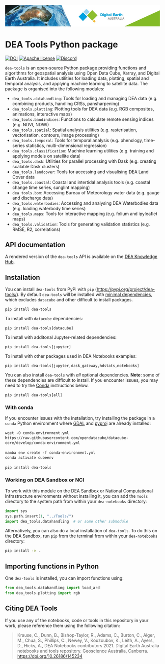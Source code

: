 <img src="https://raw.githubusercontent.com/GeoscienceAustralia/dea-notebooks/stable/Supplementary_data/dea_logo_wide.jpg" width="900" alt="Digital Earth Australia logo" />

# DEA Tools Python package

[![DOI](https://img.shields.io/badge/DOI-10.26186/145234-0e7fbf.svg)](https://doi.org/10.26186/145234) [![Apache license](https://img.shields.io/badge/License-Apache%202.0-blue.svg)](https://opensource.org/licenses/Apache-2.0) [![Discord](https://img.shields.io/discord/1212501566326571070?label=Discord&logo=discord&logoColor=white&color=7289DA)](https://discord.com/invite/4hhBQVas5U)

`dea-tools` is an open-source Python package providing functions and algorithms for geospatial analysis using Open Data Cube, Xarray, and Digital Earth Australia.
It includes utilities for loading data, plotting, spatial and temporal analysis, and applying machine learning to satellite data.
The package is organised into the following modules:

* `dea_tools.datahandling`: Tools for loading and managing DEA data (e.g. combining products, handling CRSs, pansharpening)
* `dea_tools.plotting`: Plotting tools for DEA data (e.g. RGB composites, animations, interactive maps)
* `dea_tools.bandindices`: Functions to calculate remote sensing indices (e.g. NDVI, NDWI)
* `dea_tools.spatial`: Spatial analysis utilities (e.g. rasterisation, vectorisation, contours, image processing)
* `dea_tools.temporal`: Tools for temporal analysis (e.g. phenology, time-series statistics, multi-dimensional regression)
* `dea_tools.classification`: Machine learning utilities (e.g. training and applying models on satellite data)
* `dea_tools.dask`: Utilities for parallel processing with Dask (e.g. creating scalable Dask clusters)
* `dea_tools.landcover`: Tools for accessing and visualising DEA Land Cover data
* `dea_tools.coastal`: Coastal and intertidal analysis tools (e.g. coastal change time series, sunglint mapping)
* `dea_tools.bom`: Accessing Bureau of Meteorology water data (e.g. gauge and discharge data)
* `dea_tools.waterbodies`: Accessing and analysing DEA Waterbodies data (e.g. loading waterbody time series)
* `dea_tools.maps`: Tools for interactive mapping (e.g. folium and ipyleaflet maps)
* `dea_tools.validation`: Tools for generating validation statistics (e.g. RMSE, R2, correlations)

## API documentation

A rendered version of the `dea-tools` API is available on the [DEA Knowledge Hub](https://knowledge.dea.ga.gov.au/notebooks/Tools/).

## Installation

You can install `dea-tools` from PyPI with `pip` (https://pypi.org/project/dea-tools/).
By default `dea-tools` will be installed with [minimal dependencies](https://github.com/GeoscienceAustralia/dea-notebooks/blob/develop/pyproject.toml), which excludes `datacube` and other difficult to install packages.

```console
pip install dea-tools
```

To install with `datacube` dependencies:
```console
pip install dea-tools[datacube]
```

To install with additonal Jupyter-related dependencies:
```console
pip install dea-tools[jupyter]
```

To install with other packages used in DEA Notebooks examples:
```console
pip install dea-tools[jupyter,dask_gateway,hdstats,notebooks]
```

You can also install `dea-tools` with *all* optional dependencies. **Note:** some of these dependencies are difficult to install. If you encounter issues, you may need to try the [Conda](#with-conda) instructions below.
```console
pip install dea-tools[all]
```

### With conda

If you encounter issues with the installation, try installing the package in a `conda` Python environment where [GDAL](https://pypi.org/project/GDAL/) and [pyproj](https://pypi.org/project/pyproj/) are already installed:

```console
wget -O conda-environment.yml https://raw.githubusercontent.com/opendatacube/datacube-core/develop/conda-environment.yml

mamba env create -f conda-environment.yml
conda activate cubeenv

pip install dea-tools
```

### Working on DEA Sandbox or NCI

To work with this module on the DEA Sandbox or National Computational Infrastructure environments without installing it, you can add the `Tools` directory to the system path from within your `dea-notebooks` directory:

```python
import sys
sys.path.insert(1, "../Tools/")
import dea_tools.datahandling  # or some other submodule
```

Alternatively, you can also do a local installation of `dea-tools`. To do this on the DEA Sandbox, run `pip` from the terminal from within your `dea-notebooks` directory:

```bash
pip install -e .
```

## Importing functions in Python

One `dea-tools` is installed, you can import functions using:

```python
from dea_tools.datahandling import load_ard
from dea_tools.plotting import rgb
```

## Citing DEA Tools

If you use any of the notebooks, code or tools in this repository in your work, please reference them using the following citation:

> Krause, C., Dunn, B., Bishop-Taylor, R., Adams, C., Burton, C., Alger, M., Chua, S., Phillips, C., Newey, V., Kouzoubov, K., Leith, A., Ayers, D., Hicks, A., DEA Notebooks contributors 2021. Digital Earth Australia notebooks and tools repository. Geoscience Australia, Canberra. https://doi.org/10.26186/145234
